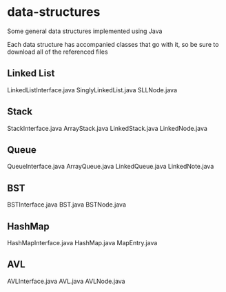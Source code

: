 # data-structures
Some general data structures implemented using Java

Each data structure has accompanied classes that go with it, so be sure to download all of the referenced files

## Linked List
LinkedListInterface.java
SinglyLinkedList.java
SLLNode.java

## Stack
StackInterface.java
ArrayStack.java
LinkedStack.java
LinkedNode.java

## Queue
QueueInterface.java
ArrayQueue.java
LinkedQueue.java
LinkedNote.java

## BST
BSTInterface.java
BST.java
BSTNode.java

## HashMap
HashMapInterface.java
HashMap.java
MapEntry.java

## AVL
AVLInterface.java
AVL.java
AVLNode.java
